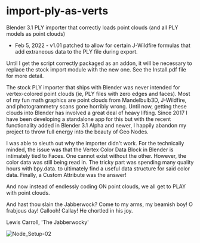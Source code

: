 # import-ply-as-verts
Blender 3.1 PLY importer that correctly loads point clouds (and all PLY models as point clouds)

* Feb 5, 2022 - v1.01 patched to allow for certain J-Wildfire formulas that add extraneous data to the PLY file during export.

Until I get the script correctly packaged as an addon, it will be necessary to replace the stock import module with the new one.  See the Install.pdf file for more detail.

The stock PLY importer that ships with Blender was never intended for vertex-colored point clouds (ie, PLY files with zero edges and faces). Most of my fun math graphics are point clouds from Mandelbulb3D, J-Wildfire, and photogrammetry scans gone horribly wrong. Until now, getting these clouds into Blender has involved a great deal of heavy lifting.
Since 2017 I have been developing a standalone app for this but with the recent functionality added in Blender 3.1 Alpha and newer, I happily abandon my project to throw full energy into the beauty of Geo Nodes.

I was able to sleuth out why the importer didn't work.  For the technically minded, the issue was that the Vertex Color Data Block in Blender is intimately tied to Faces.  One cannot exist without the other.  However, the color data was still being read in.  The tricky part was spending many quality hours with bpy.data. <autocomplete> to ultimately find a useful data structure for said color data.  Finally, a Custom Attribute was the answer!  
  
And now instead of endlessly coding ON point clouds, we all get to PLAY with point clouds. 

  
And hast thou slain the Jabberwock?
Come to my arms, my beamish boy!
O frabjous day! Callooh! Callay!
He chortled in his joy.

Lewis Carroll, 'The Jabberwocky'


![Node_Setup-02](https://user-images.githubusercontent.com/24717972/152528698-3be48667-570c-4ab4-bbf7-75773cbd3582.jpg)
